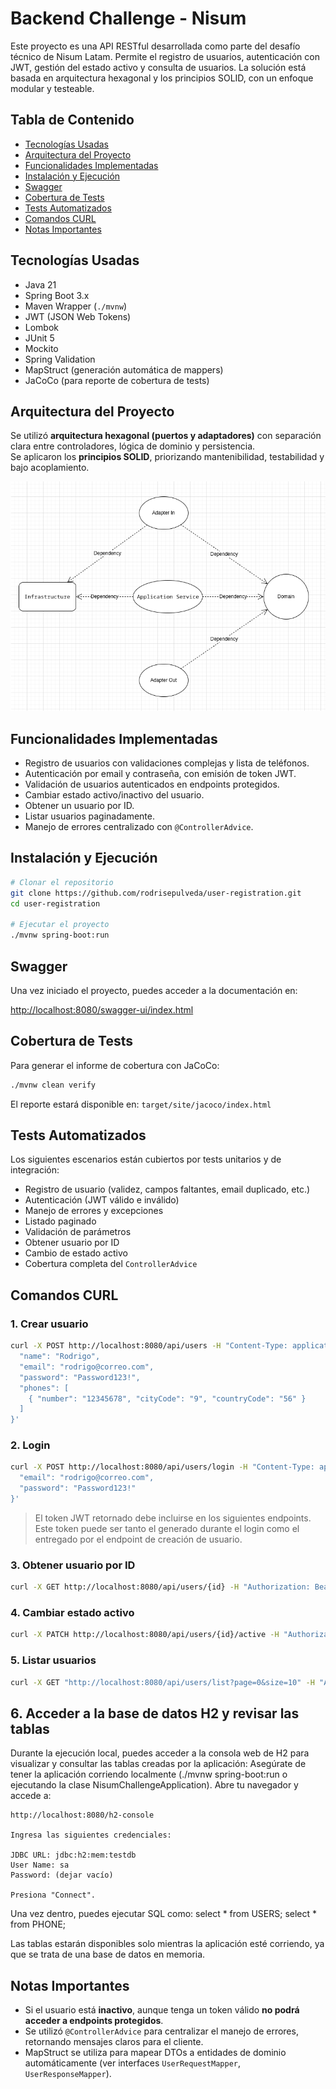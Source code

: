 # Backend Challenge - Nisum

Este proyecto es una API RESTful desarrollada como parte del desafío técnico de Nisum Latam. Permite el registro de usuarios, autenticación con JWT, gestión del estado activo y consulta de usuarios. La solución está basada en arquitectura hexagonal y los principios SOLID, con un enfoque modular y testeable.

## Tabla de Contenido

- [Tecnologías Usadas](#tecnologías-usadas)
- [Arquitectura del Proyecto](#arquitectura-del-proyecto)
- [Funcionalidades Implementadas](#funcionalidades-implementadas)
- [Instalación y Ejecución](#instalación-y-ejecución)
- [Swagger](#swagger)
- [Cobertura de Tests](#cobertura-de-tests)
- [Tests Automatizados](#tests-automatizados)
- [Comandos CURL](#comandos-curl)
- [Notas Importantes](#notas-importantes)

## Tecnologías Usadas

- Java 21
- Spring Boot 3.x
- Maven Wrapper (`./mvnw`)
- JWT (JSON Web Tokens)
- Lombok
- JUnit 5
- Mockito
- Spring Validation
- MapStruct (generación automática de mappers)
- JaCoCo (para reporte de cobertura de tests)

## Arquitectura del Proyecto

Se utilizó **arquitectura hexagonal (puertos y adaptadores)** con separación clara entre controladores, lógica de dominio y persistencia.  
Se aplicaron los **principios SOLID**, priorizando mantenibilidad, testabilidad y bajo acoplamiento.

![Arquitectura Hexagonal](docs/arquitectura-hexagonal.png)

## Funcionalidades Implementadas

- Registro de usuarios con validaciones complejas y lista de teléfonos.
- Autenticación por email y contraseña, con emisión de token JWT.
- Validación de usuarios autenticados en endpoints protegidos.
- Cambiar estado activo/inactivo del usuario.
- Obtener un usuario por ID.
- Listar usuarios paginadamente.
- Manejo de errores centralizado con `@ControllerAdvice`.

## Instalación y Ejecución

```bash
# Clonar el repositorio
git clone https://github.com/rodrisepulveda/user-registration.git
cd user-registration

# Ejecutar el proyecto
./mvnw spring-boot:run
```

## Swagger

Una vez iniciado el proyecto, puedes acceder a la documentación en:

[http://localhost:8080/swagger-ui/index.html](http://localhost:8080/swagger-ui/index.html)

## Cobertura de Tests

Para generar el informe de cobertura con JaCoCo:

```bash
./mvnw clean verify
```

El reporte estará disponible en: `target/site/jacoco/index.html`

## Tests Automatizados

Los siguientes escenarios están cubiertos por tests unitarios y de integración:

- Registro de usuario (validez, campos faltantes, email duplicado, etc.)
- Autenticación (JWT válido e inválido)
- Manejo de errores y excepciones
- Listado paginado
- Validación de parámetros
- Obtener usuario por ID
- Cambio de estado activo
- Cobertura completa del `ControllerAdvice`

## Comandos CURL

### 1. Crear usuario

```bash
curl -X POST http://localhost:8080/api/users -H "Content-Type: application/json" -d '{
  "name": "Rodrigo",
  "email": "rodrigo@correo.com",
  "password": "Password123!",
  "phones": [
    { "number": "12345678", "cityCode": "9", "countryCode": "56" }
  ]
}'
```

### 2. Login

```bash
curl -X POST http://localhost:8080/api/users/login -H "Content-Type: application/json" -d '{
  "email": "rodrigo@correo.com",
  "password": "Password123!"
}'
```

> El token JWT retornado debe incluirse en los siguientes endpoints. Este token puede ser tanto el generado durante el login como el entregado por el endpoint de creación de usuario.

### 3. Obtener usuario por ID

```bash
curl -X GET http://localhost:8080/api/users/{id} -H "Authorization: Bearer <jwt>"
```

### 4. Cambiar estado activo

```bash
curl -X PATCH http://localhost:8080/api/users/{id}/active -H "Authorization: Bearer <jwt>" -H "Content-Type: application/json" -d '{ "active": true }'
```

### 5. Listar usuarios

```bash
curl -X GET "http://localhost:8080/api/users/list?page=0&size=10" -H "Authorization: Bearer <jwt>"
```

## 6. Acceder a la base de datos H2 y revisar las tablas

Durante la ejecución local, puedes acceder a la consola web de H2 para visualizar y consultar las tablas creadas por la aplicación:
	Asegúrate de tener la aplicación corriendo localmente (./mvnw spring-boot:run o ejecutando la clase NisumChallengeApplication).
	Abre tu navegador y accede a:
	
	http://localhost:8080/h2-console

	Ingresa las siguientes credenciales:

	JDBC URL: jdbc:h2:mem:testdb
	User Name: sa
	Password: (dejar vacío)

	Presiona "Connect".
	
Una vez dentro, puedes ejecutar SQL como:
	select * from USERS;
	select * from PHONE;
	
Las tablas estarán disponibles solo mientras la aplicación esté corriendo, ya que se trata de una base de datos en memoria.

## Notas Importantes

- Si el usuario está **inactivo**, aunque tenga un token válido **no podrá acceder a endpoints protegidos**.
- Se utilizó `@ControllerAdvice` para centralizar el manejo de errores, retornando mensajes claros para el cliente.
- MapStruct se utiliza para mapear DTOs a entidades de dominio automáticamente (ver interfaces `UserRequestMapper`, `UserResponseMapper`).

